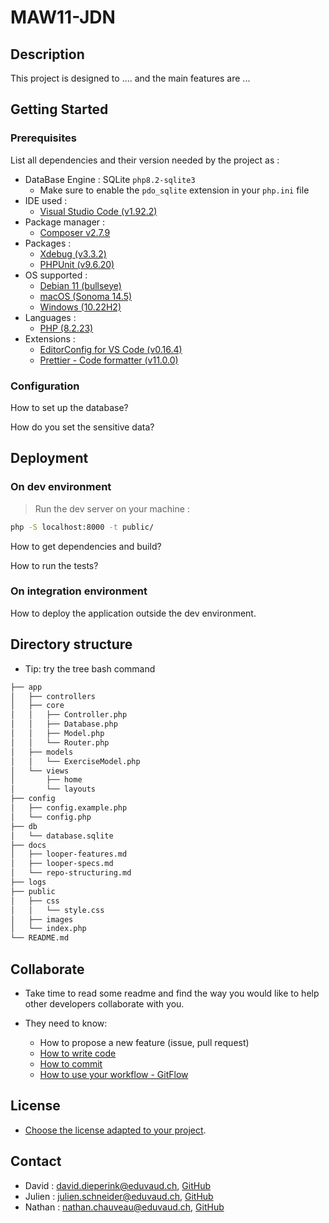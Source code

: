 # MAW11-JDN

## Description

This project is designed to .... and the main features are ...

## Getting Started

### Prerequisites

List all dependencies and their version needed by the project as :

-   DataBase Engine : SQLite `php8.2-sqlite3`
    -   Make sure to enable the `pdo_sqlite` extension in your `php.ini` file
-   IDE used :
    -   [Visual Studio Code (v1.92.2)](https://code.visualstudio.com/updates/v1_92)
-   Package manager :
    -   [Composer v2.7.9](https://getcomposer.org/download/)
-   Packages :
    -   [Xdebug (v3.3.2)](https://xdebug.org/docs/install)
    -   [PHPUnit (v9.6.20)](https://docs.phpunit.de/en/11.3/installation.html#installing-phpunit-with-composer)
-   OS supported :
    -   [Debian 11 (bullseye)](https://www.debian.org/releases/bullseye/debian-installer/index)
    -   [macOS (Sonoma 14.5)](https://www.iclarified.com/91544/where-to-download-macos-sonoma)
    -   [Windows (10.22H2)](https://www.microsoft.com/fr-fr/software-download/windows10%20)
-   Languages :
    -   [PHP (8.2.23)](https://www.php.net/downloads.php)
-   Extensions :
    -   [EditorConfig for VS Code (v0.16.4)](https://marketplace.visualstudio.com/items?itemName=EditorConfig.EditorConfig)
    -   [Prettier - Code formatter (v11.0.0)](https://marketplace.visualstudio.com/items?itemName=esbenp.prettier-vscode)

### Configuration

How to set up the database?

How do you set the sensitive data?

## Deployment

### On dev environment

> Run the dev server on your machine :

```bash
php -S localhost:8000 -t public/
```

How to get dependencies and build?

How to run the tests?

### On integration environment

How to deploy the application outside the dev environment.

## Directory structure

-   Tip: try the tree bash command

```bash
├── app
│   ├── controllers
│   ├── core
│   │   ├── Controller.php
│   │   ├── Database.php
│   │   ├── Model.php
│   │   └── Router.php
│   ├── models
│   │   └── ExerciseModel.php
│   └── views
│       ├── home
│       └── layouts
├── config
│   ├── config.example.php
│   └── config.php
├── db
│   └── database.sqlite
├── docs
│   ├── looper-features.md
│   ├── looper-specs.md
│   └── repo-structuring.md
├── logs
├── public
│   ├── css
│   │   └── style.css
│   ├── images
│   └── index.php
└── README.md
```

## Collaborate

-   Take time to read some readme and find the way you would like to help other developers collaborate with you.

-   They need to know:
    -   How to propose a new feature (issue, pull request)
    -   [How to write code](https://www.php-fig.org/psr/psr-12/)
    -   [How to commit](https://www.conventionalcommits.org/en/v1.0.0/)
    -   [How to use your workflow - GitFlow](https://nvie.com/posts/a-successful-git-branching-model/)

## License

-   [Choose the license adapted to your project](https://docs.github.com/en/repositories/managing-your-repositorys-settings-and-features/customizing-your-repository/licensing-a-repository).

## Contact

-   David : <david.dieperink@eduvaud.ch>, [GitHub](https://github.com/dieperid)
-   Julien : <julien.schneider@eduvaud.ch>, [GitHub](https://github.com/T5uy0)
-   Nathan : <nathan.chauveau@eduvaud.ch>, [GitHub](https://github.com/NathanChauveau)
